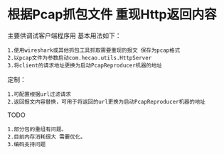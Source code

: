 根据Pcap抓包文件 重现Http返回内容
==================================

主要供调试客户端程序用
基本用法如下：

	1.使用wireshark或其他抓包工具抓取需要重现的报文 保存为pcap格式
	2.以pcap文件为参数启动com.hecao.utils.HttpServer
	3.将client的请求地址更换为启动PcapReproducer机器的地址
	
定制：

	1.可配置根据url过滤请求
	2.返回报文内容替换，可用于将返回的url更换为启动PcapReproducer机器的地址

TODO

	1.部分包的重组有问题。
	2.目前内存消耗很大 需要优化。
	3.编码支持问题